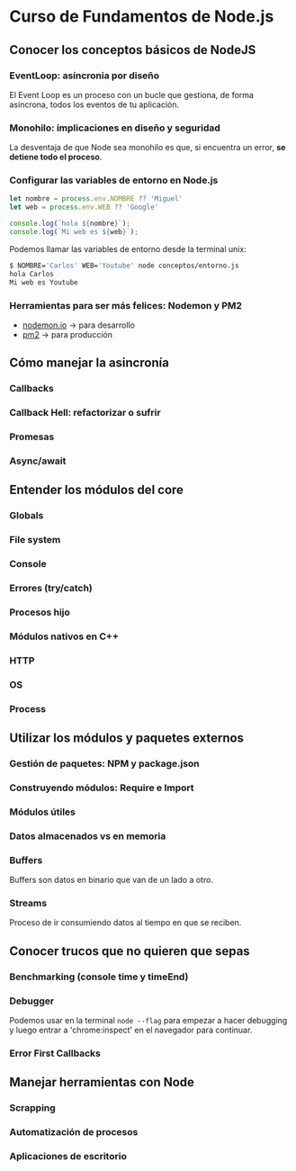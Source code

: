 # Curso de Fundamentos de Node.js

## Conocer los conceptos básicos de NodeJS

### EventLoop: asíncronia por diseño

El Event Loop es un proceso con un bucle que gestiona, de forma asíncrona, todos los eventos de tu aplicación.

### Monohilo: implicaciones en diseño y seguridad

La desventaja de que Node sea monohilo es que, si encuentra un error, **se detiene todo el proceso**.

### Configurar las variables de entorno en Node.js

```javascript
let nombre = process.env.NOMBRE ?? 'Miguel'
let web = process.env.WEB ?? 'Google'

console.log(`hola ${nombre}`);
console.log(`Mi web es ${web}`);

```

Podemos llamar las variables de entorno desde la terminal unix:

```bash
$ NOMBRE='Carlos' WEB='Youtube' node conceptos/entorno.js
hola Carlos
Mi web es Youtube
```

### Herramientas para ser más felices: Nodemon y PM2

- [nodemon.io](https://nodemon.io/) -> para desarrollo
- [pm2](https://pm2.keymetrics.io/) -> para producción

## Cómo manejar la asincronía

### Callbacks

### Callback Hell: refactorizar o sufrir

### Promesas

### Async/await

## Entender los módulos del core

### Globals

### File system

### Console

### Errores (try/catch)

### Procesos hijo

### Módulos nativos en C++

### HTTP

### OS

### Process

## Utilizar los módulos y paquetes externos

### Gestión de paquetes: NPM y package.json

### Construyendo módulos: Require e Import

### Módulos útiles

### Datos almacenados vs en memoria

### Buffers

Buffers son datos en binario que van de un lado a otro.

### Streams

Proceso de ir consumiendo datos al tiempo en que se reciben.

## Conocer trucos que no quieren que sepas

### Benchmarking (console time y timeEnd)

### Debugger

Podemos usar en la terminal `node --flag` para empezar a hacer debugging y luego entrar a 'chrome:inspect' en el navegador para continuar.

### Error First Callbacks

## Manejar herramientas con Node

### Scrapping

### Automatización de procesos

### Aplicaciones de escritorio
